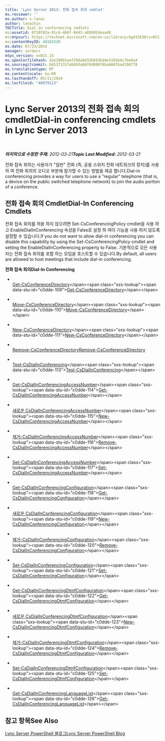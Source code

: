 ```yaml
---
title: 'Lync Server 2013: 전화 접속 회의 cmdlet'
ms.reviewer: ''
ms.author: v-lanac
author: lanachin
TOCTitle: Dial-in conferencing cmdlets
ms:assetid: 0718f82a-91c4-466f-8443-a85002deaa48
ms:mtpsurl: https://technet.microsoft.com/en-us/library/Gg415630(v=OCS.15)
ms:contentKeyID: 48183320
ms.date: 07/23/2014
manager: serdars
mtps_version: v=OCS.15
ms.openlocfilehash: 42e39081eef29da8d33b693bd4e319564c7be9a4
ms.sourcegitcommit: bb53f131fabb03a66f0d000f8ba668fbad190778
ms.translationtype: MT
ms.contentlocale: ko-KR
ms.lasthandoff: 05/11/2019
ms.locfileid: "40979123"
---
```

<div data-xmlns="http://www.w3.org/1999/xhtml">

<div class="topic" data-xmlns="http://www.w3.org/1999/xhtml" data-msxsl="urn:schemas-microsoft-com:xslt" data-cs="http://msdn.microsoft.com/en-us/">

<div data-asp="http://msdn2.microsoft.com/asp">

# <a name="dial-in-conferencing-cmdlets-in-lync-server-2013"></a><span data-ttu-id="c0dde-102">Lync Server 2013의 전화 접속 회의 cmdlet</span><span class="sxs-lookup"><span data-stu-id="c0dde-102">Dial-in conferencing cmdlets in Lync Server 2013</span></span>

</div>

<div id="mainSection">

<div id="mainBody">

<span> </span>

<span data-ttu-id="c0dde-103">_**마지막으로 수정한 주제:** 2012-03-21_</span><span class="sxs-lookup"><span data-stu-id="c0dde-103">_**Topic Last Modified:** 2012-03-21_</span></span>

<span data-ttu-id="c0dde-104">전화 접속 회의는 사용자가 "일반" 전화 (즉, 공용 스위치 전화 네트워크의 장치)를 사용 하 여 전화 회의의 오디오 부분에 참가할 수 있는 방법을 제공 합니다.</span><span class="sxs-lookup"><span data-stu-id="c0dde-104">Dial-in conferencing provides a way for users to use a "regular" telephone (that is, a device on the public switched telephone network) to join the audio portion of a conference.</span></span>

<div>

## <a name="dial-in-conferencing-cmdlets"></a><span data-ttu-id="c0dde-105">전화 접속 회의 Cmdlet</span><span class="sxs-lookup"><span data-stu-id="c0dde-105">Dial-In Conferencing Cmdlets</span></span>

<span data-ttu-id="c0dde-106">전화 접속 회의를 허용 하지 않으려면 Set-CsConferencingPolicy cmdlet을 사용 하 고 EnableDialInConferencing 속성을 False로 설정 하 여이 기능을 사용 하지 않도록 설정할 수 있습니다.</span><span class="sxs-lookup"><span data-stu-id="c0dde-106">If you do not want to allow dial-in conferencing you can disable this capability by using the Set-CsConferencingPolicy cmdlet and setting the EnableDialInConferencing property to False.</span></span> <span data-ttu-id="c0dde-107">기본적으로 모든 사용자는 전화 접속 회의를 포함 하는 모임을 호스트할 수 있습니다.</span><span class="sxs-lookup"><span data-stu-id="c0dde-107">By default, all users are allowed to host meetings that include dial-in conferencing.</span></span>

<span data-ttu-id="c0dde-108">**전화 접속 회의**</span><span class="sxs-lookup"><span data-stu-id="c0dde-108">**Dial-In Conferencing**</span></span>

  - <span></span>  
    <span data-ttu-id="c0dde-109">[Get-CsConferenceDirectory](https://technet.microsoft.com/en-us/library/Gg425771(v=OCS.15))</span><span class="sxs-lookup"><span data-stu-id="c0dde-109">[Get-CsConferenceDirectory](https://technet.microsoft.com/en-us/library/Gg425771(v=OCS.15))</span></span>

  - <span></span>  
    <span data-ttu-id="c0dde-110">[Move-CsConferenceDirectory](https://technet.microsoft.com/en-us/library/Gg412968(v=OCS.15))</span><span class="sxs-lookup"><span data-stu-id="c0dde-110">[Move-CsConferenceDirectory](https://technet.microsoft.com/en-us/library/Gg412968(v=OCS.15))</span></span>

  - <span></span>  
    <span data-ttu-id="c0dde-111">[New-CsConferenceDirectory](https://technet.microsoft.com/en-us/library/Gg413080(v=OCS.15))</span><span class="sxs-lookup"><span data-stu-id="c0dde-111">[New-CsConferenceDirectory](https://technet.microsoft.com/en-us/library/Gg413080(v=OCS.15))</span></span>

  - <span></span>  
    <span data-ttu-id="c0dde-112">[Remove-CsConferenceDirectory](rehttps://technet.microsoft.com/en-us/library/Gg412968(v=OCS.15))</span><span class="sxs-lookup"><span data-stu-id="c0dde-112">[Remove-CsConferenceDirectory](rehttps://technet.microsoft.com/en-us/library/Gg412968(v=OCS.15))</span></span>

<!-- end list -->

  - <span></span>  
    <span data-ttu-id="c0dde-113">[Test-CsDialInConferencing](https://technet.microsoft.com/en-us/library/Gg399013(v=OCS.15))</span><span class="sxs-lookup"><span data-stu-id="c0dde-113">[Test-CsDialInConferencing](https://technet.microsoft.com/en-us/library/Gg399013(v=OCS.15))</span></span>

<!-- end list -->

  - <span></span>  
    <span data-ttu-id="c0dde-114">[Get-CsDialInConferencingAccessNumber](https://technet.microsoft.com/en-us/library/Gg413015(v=OCS.15))</span><span class="sxs-lookup"><span data-stu-id="c0dde-114">[Get-CsDialInConferencingAccessNumber](https://technet.microsoft.com/en-us/library/Gg413015(v=OCS.15))</span></span>

  - <span></span>  
    <span data-ttu-id="c0dde-115">[새로운 CsDialInConferencingAccessNumber](https://technet.microsoft.com/en-us/library/Gg398818(v=OCS.15))</span><span class="sxs-lookup"><span data-stu-id="c0dde-115">[New-CsDialInConferencingAccessNumber](https://technet.microsoft.com/en-us/library/Gg398818(v=OCS.15))</span></span>

  - <span></span>  
    <span data-ttu-id="c0dde-116">[제거-CsDialInConferencingAccessNumber](https://technet.microsoft.com/en-us/library/Gg412782(v=OCS.15))</span><span class="sxs-lookup"><span data-stu-id="c0dde-116">[Remove-CsDialInConferencingAccessNumber](https://technet.microsoft.com/en-us/library/Gg412782(v=OCS.15))</span></span>

  - <span></span>  
    <span data-ttu-id="c0dde-117">[Set-CsDialInConferencingAccessNumber](https://technet.microsoft.com/en-us/library/Gg425770(v=OCS.15))</span><span class="sxs-lookup"><span data-stu-id="c0dde-117">[Set-CsDialInConferencingAccessNumber](https://technet.microsoft.com/en-us/library/Gg425770(v=OCS.15))</span></span>

<!-- end list -->

  - <span></span>  
    <span data-ttu-id="c0dde-118">[Get-CsDialInConferencingConfiguration](https://technet.microsoft.com/en-us/library/Gg398575(v=OCS.15))</span><span class="sxs-lookup"><span data-stu-id="c0dde-118">[Get-CsDialInConferencingConfiguration](https://technet.microsoft.com/en-us/library/Gg398575(v=OCS.15))</span></span>

  - <span></span>  
    <span data-ttu-id="c0dde-119">[새로운 CsDialInConferencingConfiguration](https://technet.microsoft.com/en-us/library/Gg412816(v=OCS.15))</span><span class="sxs-lookup"><span data-stu-id="c0dde-119">[New-CsDialInConferencingConfiguration](https://technet.microsoft.com/en-us/library/Gg412816(v=OCS.15))</span></span>

  - <span></span>  
    <span data-ttu-id="c0dde-120">[제거-CsDialInConferencingConfiguration](https://technet.microsoft.com/en-us/library/Gg398174(v=OCS.15))</span><span class="sxs-lookup"><span data-stu-id="c0dde-120">[Remove-CsDialInConferencingConfiguration](https://technet.microsoft.com/en-us/library/Gg398174(v=OCS.15))</span></span>

  - <span></span>  
    <span data-ttu-id="c0dde-121">[Set-CsDialInConferencingConfiguration](https://technet.microsoft.com/en-us/library/Gg425825(v=OCS.15))</span><span class="sxs-lookup"><span data-stu-id="c0dde-121">[Set-CsDialInConferencingConfiguration](https://technet.microsoft.com/en-us/library/Gg425825(v=OCS.15))</span></span>

<!-- end list -->

  - <span></span>  
    <span data-ttu-id="c0dde-122">[Get-CsDialInConferencingDtmfConfiguration](https://technet.microsoft.com/en-us/library/Gg398578(v=OCS.15))</span><span class="sxs-lookup"><span data-stu-id="c0dde-122">[Get-CsDialInConferencingDtmfConfiguration](https://technet.microsoft.com/en-us/library/Gg398578(v=OCS.15))</span></span>

  - <span></span>  
    <span data-ttu-id="c0dde-123">[새로운 CsDialInConferencingDtmfConfiguration](https://technet.microsoft.com/en-us/library/Gg425792(v=OCS.15))</span><span class="sxs-lookup"><span data-stu-id="c0dde-123">[New-CsDialInConferencingDtmfConfiguration](https://technet.microsoft.com/en-us/library/Gg425792(v=OCS.15))</span></span>

  - <span></span>  
    <span data-ttu-id="c0dde-124">[제거-CsDialInConferencingDtmfConfiguration](https://technet.microsoft.com/en-us/library/Gg425894(v=OCS.15))</span><span class="sxs-lookup"><span data-stu-id="c0dde-124">[Remove-CsDialInConferencingDtmfConfiguration](https://technet.microsoft.com/en-us/library/Gg425894(v=OCS.15))</span></span>

  - <span></span>  
    <span data-ttu-id="c0dde-125">[Set-CsDialInConferencingDtmfConfiguration](https://technet.microsoft.com/en-us/library/Gg398860(v=OCS.15))</span><span class="sxs-lookup"><span data-stu-id="c0dde-125">[Set-CsDialInConferencingDtmfConfiguration](https://technet.microsoft.com/en-us/library/Gg398860(v=OCS.15))</span></span>

<!-- end list -->

  - <span></span>  
    <span data-ttu-id="c0dde-126">[Get-CsDialInConferencingLanguageList](https://technet.microsoft.com/en-us/library/Gg425869(v=OCS.15))</span><span class="sxs-lookup"><span data-stu-id="c0dde-126">[Get-CsDialInConferencingLanguageList](https://technet.microsoft.com/en-us/library/Gg425869(v=OCS.15))</span></span>

</div>

<div>

## <a name="see-also"></a><span data-ttu-id="c0dde-127">참고 항목</span><span class="sxs-lookup"><span data-stu-id="c0dde-127">See Also</span></span>


[<span data-ttu-id="c0dde-128">Lync Server PowerShell 블로그</span><span class="sxs-lookup"><span data-stu-id="c0dde-128">Lync Server PowerShell Blog</span></span>](http://go.microsoft.com/fwlink/p/?linkid=203150)  
  

</div>

</div>

<span> </span>

</div>

</div>

</div>

